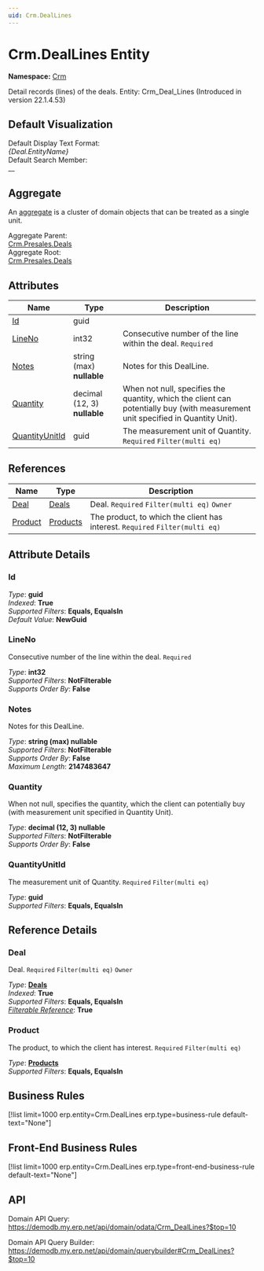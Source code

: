 ```yaml
---
uid: Crm.DealLines
---
```

# Crm.DealLines Entity

**Namespace:** [Crm](Crm.md)  

Detail records (lines) of the deals. Entity: Crm_Deal_Lines (Introduced in version 22.1.4.53)

## Default Visualization
Default Display Text Format:  
_{Deal.EntityName}_  
Default Search Member:  
__  

## Aggregate
An [aggregate](https://docs.erp.net/tech/advanced/concepts/aggregates.html) is a cluster of domain objects that can be treated as a single unit.  

Aggregate Parent:  
[Crm.Presales.Deals](Crm.Presales.Deals.md)  
Aggregate Root:  
[Crm.Presales.Deals](Crm.Presales.Deals.md)  

## Attributes

| Name | Type | Description |
| ---- | ---- | --- |
| [Id](Crm.DealLines.md#id) | guid |  
| [LineNo](Crm.DealLines.md#lineno) | int32 | Consecutive number of the line within the deal. `Required` 
| [Notes](Crm.DealLines.md#notes) | string (max) __nullable__ | Notes for this DealLine. 
| [Quantity](Crm.DealLines.md#quantity) | decimal (12, 3) __nullable__ | When not null, specifies the quantity, which the client can potentially buy (with measurement unit specified in Quantity Unit). 
| [QuantityUnitId](Crm.DealLines.md#quantityunitid) | guid | The measurement unit of Quantity. `Required` `Filter(multi eq)` 

## References

| Name | Type | Description |
| ---- | ---- | --- |
| [Deal](Crm.DealLines.md#deal) | [Deals](Crm.Presales.Deals.md) | Deal. `Required` `Filter(multi eq)` `Owner` |
| [Product](Crm.DealLines.md#product) | [Products](General.Products.Products.md) | The product, to which the client has interest. `Required` `Filter(multi eq)` |


## Attribute Details

### Id

_Type_: **guid**  
_Indexed_: **True**  
_Supported Filters_: **Equals, EqualsIn**  
_Default Value_: **NewGuid**  

### LineNo

Consecutive number of the line within the deal. `Required`

_Type_: **int32**  
_Supported Filters_: **NotFilterable**  
_Supports Order By_: **False**  

### Notes

Notes for this DealLine.

_Type_: **string (max) __nullable__**  
_Supported Filters_: **NotFilterable**  
_Supports Order By_: **False**  
_Maximum Length_: **2147483647**  

### Quantity

When not null, specifies the quantity, which the client can potentially buy (with measurement unit specified in Quantity Unit).

_Type_: **decimal (12, 3) __nullable__**  
_Supported Filters_: **NotFilterable**  
_Supports Order By_: **False**  

### QuantityUnitId

The measurement unit of Quantity. `Required` `Filter(multi eq)`

_Type_: **guid**  
_Supported Filters_: **Equals, EqualsIn**  


## Reference Details

### Deal

Deal. `Required` `Filter(multi eq)` `Owner`

_Type_: **[Deals](Crm.Presales.Deals.md)**  
_Indexed_: **True**  
_Supported Filters_: **Equals, EqualsIn**  
_[Filterable Reference](https://docs.erp.net/dev/domain-api/filterable-references.html)_: **True**  

### Product

The product, to which the client has interest. `Required` `Filter(multi eq)`

_Type_: **[Products](General.Products.Products.md)**  
_Supported Filters_: **Equals, EqualsIn**  



## Business Rules

[!list limit=1000 erp.entity=Crm.DealLines erp.type=business-rule default-text="None"]

## Front-End Business Rules

[!list limit=1000 erp.entity=Crm.DealLines erp.type=front-end-business-rule default-text="None"]

## API

Domain API Query:
<https://demodb.my.erp.net/api/domain/odata/Crm_DealLines?$top=10>

Domain API Query Builder:
<https://demodb.my.erp.net/api/domain/querybuilder#Crm_DealLines?$top=10>

